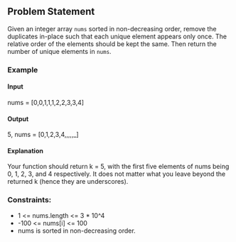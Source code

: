 ## Problem Statement
Given an integer array `nums` sorted in non-decreasing order, remove the duplicates in-place such that each unique element appears only once. The relative order of the elements should be kept the same. Then return the number of unique elements in `nums`.

### Example

#### Input
nums = [0,0,1,1,1,2,2,3,3,4]

#### Output
5, nums = [0,1,2,3,4,,,,,_]

#### Explanation
Your function should return k = 5, with the first five elements of nums being 0, 1, 2, 3, and 4 respectively. It does not matter what you leave beyond the returned k (hence they are underscores).

### Constraints:
- 1 <= nums.length <= 3 * 10^4
- -100 <= nums[i] <= 100
- nums is sorted in non-decreasing order.
